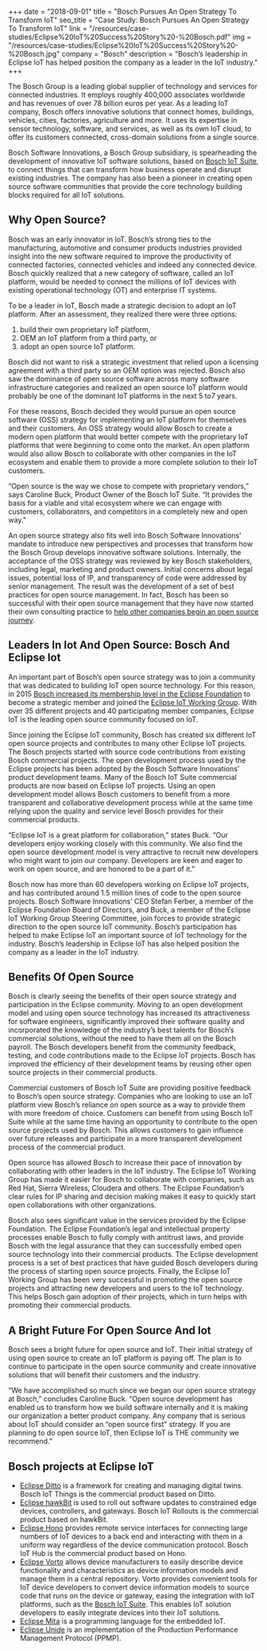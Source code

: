 +++
date = "2018-09-01"
title = "Bosch Pursues An Open Strategy To Transform IoT"
seo_title = "Case Study: Bosch Pursues An Open Strategy To Transform IoT"
link = "/resources/case-studies/Eclipse%20IoT%20Success%20Story%20-%20Bosch.pdf"
img = "/resources/case-studies/Eclipse%20IoT%20Success%20Story%20-%20Bosch.jpg"
company = "Bosch"
description = "Bosch’s leadership in Eclipse IoT has helped position the company as a leader in the IoT industry."
+++
<div class="row">
    <div class="col-md-12">
<p>The Bosch Group is a leading global supplier of technology and services for connected industries. It employs roughly 400,000 associates worldwide and has revenues of over 78 billion euros per year. As a leading IoT company, Bosch offers innovative solutions that connect homes, buildings, vehicles, cities, factories, agriculture and more. It uses its expertise in sensor technology, software, and services, as well as its own IoT cloud, to offer its customers connected, cross-domain solutions from a single source.</p>

<p>Bosch Software Innovations, a Bosch Group subsidiary, is spearheading the development of innovative IoT software solutions, based on <a href="https://www.bosch-iot-suite.com/" target="_blank">Bosch IoT Suite</a>, to connect things that can transform how business operate and disrupt existing industries. The company has also been a pioneer in creating open source software communities that provide the core technology building blocks required for all IoT solutions.</p>

<h2 class="purple">Why Open Source?</h2>

<p>Bosch was an early innovator in IoT. Bosch’s strong ties to the manufacturing, automotive and consumer products industries provided insight into the new software required to improve the productivity of connected factories, connected vehicles and indeed any connected device. Bosch quickly realized that a new category of software, called an IoT platform, would be needed to connect the millions of IoT devices with existing operational technology (OT) and enterprise IT systems.</p>

<p>To be a leader in IoT, Bosch made a strategic decision to adopt an IoT platform. After an assessment, they realized there were three options:</p>

<ol>
<li>build their own proprietary IoT platform,</li>
<li>OEM an IoT platform from a third party, or</li> 
<li>adopt an open source IoT platform.</li>
</ol>

<p>Bosch did not want to risk a strategic investment that relied upon a licensing agreement with a third party so an OEM option was rejected. Bosch also saw the dominance of open source software across many software infrastructure categories and realized an open source IoT platform would probably be one of the dominant IoT platforms in the next 5 to7 years.</p>

<p>For these reasons, Bosch decided they would pursue an open source software (OSS) strategy for implementing an IoT platform for themselves and their customers. An OSS strategy would allow Bosch to create a modern open platform that would better compete with the proprietary IoT platforms that were beginning to come onto the market. An open platform would also allow Bosch to collaborate with other companies in the IoT ecosystem and enable them to provide a more complete solution to their IoT customers.</p>

<p>“Open source is the way we chose to compete with proprietary vendors,” says Caroline Buck, Product Owner of the Bosch IoT Suite. “It provides the basis for a viable and vital ecosystem where we can engage with customers, collaborators, and competitors in a completely new and open way."</p>

<p>An open source strategy also fits well into Bosch Software Innovations’ mandate to introduce new perspectives and processes that transform how the Bosch Group develops innovative software solutions. Internally, the acceptance of the OSS strategy was reviewed by key Bosch stakeholders, including legal, marketing and product owners. Initial concerns about legal issues, potential loss of IP, and transparency of code were addressed by senior management. The result was the development of a set of best practices for open source management. In fact, Bosch has been so successful with their open source management that they have now started their own consulting practice to <a href="https://www.bosch-si.com/services/overview/open-source/open-source-iot.html" target="_blank">help other companies begin an open source journey</a>.</p>

<h2 class="purple">Leaders In Iot And Open Source: Bosch And Eclipse Iot</h2>

<p>An important part of Bosch’s open source strategy was to join a community that was dedicated to building IoT open source technology. For this reason, in 2015 <a href="https://blog.bosch-si.com/developer/eclipse-foundation-bosch-strategic-member/" target="_blank">Bosch increased its membership level in the Eclipse Foundation</a> to become a strategic member and joined the <a href="https://iot.eclipse.org/">Eclipse IoT Working Group</a>. With over 35 different projects and 40 participating member companies, Eclipse IoT is the leading open source community focused on IoT.</p>

<p>Since joining the Eclipse IoT community, Bosch has created six different IoT open source projects and contributes to many other Eclipse IoT projects. The Bosch projects started with source code contributions from existing Bosch commercial projects. The open development process used by the Eclipse projects has been adopted by the Bosch Software Innovations’ product development teams. Many of the Bosch IoT Suite commercial products are now based on Eclipse IoT projects. Using an open development model allows Bosch customers to benefit from a more transparent and collaborative development process while at the same time relying upon the quality and service level Bosch provides for their commercial products.</p>

<p>“Eclipse IoT is a great platform for collaboration,” states Buck. “Our developers enjoy working closely with this community. We also find the open source development model is very attractive to recruit new developers who might want to join our company. Developers are keen and eager to work on open source, and are honored to be a part of it.”</p>

<p>Bosch now has more than 60 developers working on Eclipse IoT projects, and has contributed around 1.5 million lines of code to the open source projects. Bosch Software Innovations’ CEO Stefan Ferber, a member of the Eclipse Foundation Board of Directors, and Buck, a member of the Eclipse IoT Working Group Steering Committee, join forces to provide strategic direction to the open source IoT community. Bosch’s participation has helped to make Eclipse IoT an important source of IoT technology for the industry. Bosch’s leadership in Eclipse IoT has also helped position the company as a leader in the IoT industry.</p>

<h2 class="purple">Benefits Of Open Source</h2>

<p>Bosch is clearly seeing the benefits of their open source strategy and participation in the Eclipse community. Moving to an open development model and using open source technology has increased its attractiveness for software engineers, significantly improved their software quality and incorporated the knowledge of the industry’s best talents for Bosch’s commercial solutions, without the need to have them all on the Bosch payroll. The Bosch developers benefit from the community feedback, testing, and code contributions made to the Eclipse IoT projects. Bosch has improved the efficiency of their development teams by reusing other open source projects in their commercial products.</p>

<p>Commercial customers of Bosch IoT Suite are providing positive feedback to Bosch’s open source strategy. Companies who are looking to use an IoT platform view Bosch’s reliance on open source as a way to provide them with more freedom of choice. Customers can benefit from using Bosch IoT Suite while at the same time having an opportunity to contribute to the open source projects used by Bosch. This allows customers to gain influence over future releases and participate in a more transparent development process of the commercial product.</p>

<p>Open source has allowed Bosch to increase their pace of innovation by collaborating with other leaders in the IoT industry. The Eclipse IoT Working Group has made it easier for Bosch to collaborate with companies, such as Red Hat, Sierra Wireless, Cloudera and others. The Eclipse Foundation’s clear rules for IP sharing and decision making makes it easy to quickly start open collaborations with other organizations.</p>

<p>Bosch also sees significant value in the services provided by the Eclipse Foundation. The Eclipse Foundation’s legal and intellectual property processes enable Bosch to fully comply with antitrust laws, and provide Bosch with the legal assurance that they can successfully embed open source technology into their commercial products. The Eclipse development process is a set of best practices that have guided Bosch developers during the process of starting open source projects. Finally, the Eclipse IoT Working Group has been very successful in promoting the open source projects and attracting new developers and users to the IoT technology. This helps Bosch gain adoption of their projects, which in turn helps with promoting their commercial products.</p>

<h2 class="purple">A Bright Future For Open Source And Iot</h2>

<p>Bosch sees a bright future for open source and IoT. Their initial strategy of using open source to create an IoT platform is paying off. The plan is to continue to participate in the open source community and create innovative solutions that will benefit their customers and the industry.</p>

<p>“We have accomplished so much since we began our open source strategy at Bosch,” concludes Caroline Buck. “Open source development has enabled us to transform how we build software
internally and it is making our organization a better product company. Any company that is serious about IoT should consider an “open source first” strategy. If you are planning to do open source IoT, then Eclipse IoT is THE community we
recommend.”</p>

<h2 class="purple">Bosch projects at Eclipse IoT</h2>
<ul>
<li><a href=“https://www.eclipse.org/ditto/”>Eclipse Ditto</a> is a framework for creating and managing digital twins. Bosch IoT Things is the commercial product based on Ditto.</li>
<li><a href=“https://www.eclipse.org/hawkbit/”>Eclipse hawkBit</a> is used to roll out software updates to constrained edge devices, controllers, and gateways. Bosch IoT Rollouts is the commercial product based on hawkBit.</li>
<li><a href=“https://www.eclipse.org/hono/”>Eclipse Hono</a> provides remote service interfaces for connecting large numbers of IoT devices to a back end and interacting with them in a uniform way regardless of the device communication protocol. Bosch IoT Hub is the commercial product based on Hono.</li>
<li><a href=“https://www.eclipse.org/vorto/”>Eclipse Vorto</a> allows device manufacturers 
to easily describe device functionality and characteristics as device information models and manage them in a central repository. Vorto provides convenient tools for IoT device developers to convert device information models to source code that runs on the device or gateway, easing the integration with IoT platforms, such as the <a href="https://www.bosch-iot-suite.com/" target="_blank">Bosch IoT Suite</a>. This enables IoT solution developers to easily integrate devices into their IoT solutions.</li>
<li><a href=“https://www.eclipse.org/mita/”>Eclipse Mita</a> is a programming language for the embedded IoT.</li>
<li><a href=“https://www.eclipse.org/unide/>Eclipse Unide</a> is an implementation of the Production Performance Management Protocol (PPMP).</li>
</ul>
    </div>
</div>